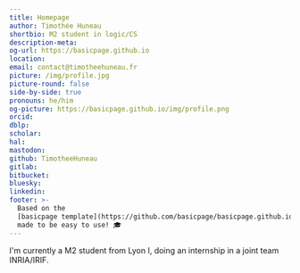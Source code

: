 ```yaml
---
title: Homepage
author: Timothée Huneau
shortbio: M2 student in logic/CS
description-meta: 
og-url: https://basicpage.github.io
location:
email: contact@timotheehuneau.fr
picture: /img/profile.jpg
picture-round: false
side-by-side: true
pronouns: he/him
og-picture: https://basicpage.github.io/img/profile.png
orcid:
dblp:
scholar:
hal:
mastodon:
github: TimotheeHuneau
gitlab:
bitbucket: 
bluesky: 
linkedin: 
footer: >-
  Based on the
  [basicpage template](https://github.com/basicpage/basicpage.github.io),
  made to be easy to use! 🎓
---
```


I'm currently a M2 student from Lyon I, doing an internship in a joint team INRIA/IRIF.
